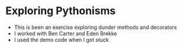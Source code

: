 # Exploring Pythonisms

- This is been an exercise exploring dunder methods and decorators
- I worked with Ben Carter and Eden Brekke
- I used the demo code when I got stuck